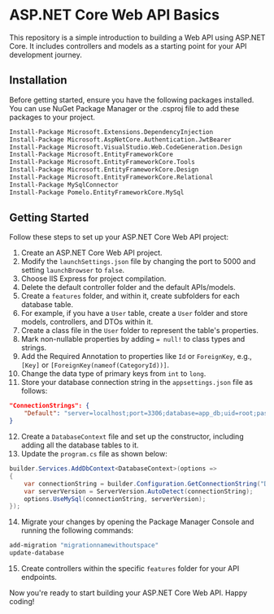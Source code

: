 # ASP.NET Core Web API Basics

This repository is a simple introduction to building a Web API using ASP.NET Core. It includes controllers and models as a starting point for your API development journey.

## Installation

Before getting started, ensure you have the following packages installed. You can use NuGet Package Manager or the .csproj file to add these packages to your project.

```bash
Install-Package Microsoft.Extensions.DependencyInjection
Install-Package Microsoft.AspNetCore.Authentication.JwtBearer
Install-Package Microsoft.VisualStudio.Web.CodeGeneration.Design
Install-Package Microsoft.EntityFrameworkCore
Install-Package Microsoft.EntityFrameworkCore.Tools
Install-Package Microsoft.EntityFrameworkCore.Design
Install-Package Microsoft.EntityFrameworkCore.Relational
Install-Package MySqlConnector
Install-Package Pomelo.EntityFrameworkCore.MySql
```

## Getting Started

Follow these steps to set up your ASP.NET Core Web API project:

1. Create an ASP.NET Core Web API project.
2. Modify the `launchSettings.json` file by changing the port to 5000 and setting `launchBrowser` to `false`.
3. Choose IIS Express for project compilation.
4. Delete the default controller folder and the default APIs/models.
5. Create a `features` folder, and within it, create subfolders for each database table.
6. For example, if you have a `User` table, create a `User` folder and store models, controllers, and DTOs within it.
7. Create a class file in the `User` folder to represent the table's properties.
8. Mark non-nullable properties by adding `= null!` to class types and strings.
9. Add the Required Annotation to properties like `Id` or `ForeignKey`, e.g., `[Key]` or `[ForeignKey(nameof(CategoryId))]`.
10. Change the data type of primary keys from `int` to `long`.
11. Store your database connection string in the `appsettings.json` file as follows:

```json
"ConnectionStrings": {
    "Default": "server=localhost;port=3306;database=app_db;uid=root;password="
}
```

12. Create a `DatabaseContext` file and set up the constructor, including adding all the database tables to it.
13. Update the `program.cs` file as shown below:

```csharp
builder.Services.AddDbContext<DatabaseContext>(options =>
{
    var connectionString = builder.Configuration.GetConnectionString("Default");
    var serverVersion = ServerVersion.AutoDetect(connectionString);
    options.UseMySql(connectionString, serverVersion);
});
```

14. Migrate your changes by opening the Package Manager Console and running the following commands:

```bash
add-migration "migrationnamewithoutspace"
update-database
```

15. Create controllers within the specific `features` folder for your API endpoints.

Now you're ready to start building your ASP.NET Core Web API. Happy coding!

```

```
